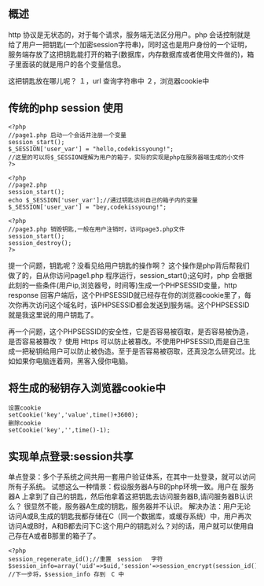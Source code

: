 ## 概述 ##
http 协议是无状态的，对于每个请求，服务端无法区分用户。php 会话控制就是给了用户一把钥匙(一个加密session字符串)，同时这也是用户身份的一个证明，服务端存放了这把钥匙能打开的箱子(数据库，内存数据库或者使用文件做的)，箱子里面装的就是用户的各个变量信息。

这把钥匙放在哪儿呢？
１，url 查询字符串中
２，浏览器cookie中

## 传统的php session 使用 ##
```
<?php
//page1.php 启动一个会话并注册一个变量
session_start();
$_SESSION['user_var'] = "hello,codekissyoung!";
//这里的可以将$_SESSION理解为用户的箱子，实际的实现是php在服务器端生成的小文件
?>
```
```
<?php
//page2.php
session_start();
echo $_SESSION['user_var'];//通过钥匙访问自己的箱子内的变量
$_SESSION['user_var'] = "bey,codekissyoung!";
```
```
<?php
//page3.php 销毁钥匙,一般在用户注销时，访问page3.php文件
session_start();
session_destroy();
?>
```
提一个问题，钥匙呢？没看见给用户钥匙的操作啊？
这个操作是php背后帮我们做了的，自从你访问page1.php 程序运行，session_start();这句时，php 会根据此刻的一些条件(用户ip,浏览器号，时间等)生成一个PHPSESSID变量，http response 回客户端后，这个PHPSESSID就已经存在你的浏览器cookie里了，每次你再次访问这个域名时，该PHPSESSID都会发送到服务端。这个PHPSESSID 就是我这里说的用户钥匙了。

再一个问题，这个PHPSESSID的安全性，它是否容易被窃取，是否容易被伪造，是否容易被篡改？
使用 Https 可以防止被篡改。不使用PHPSESSID,而是自己生成一把秘钥给用户可以防止被伪造。至于是否容易被窃取，还真没怎么研究过。比如如果你电脑连着网，黑客入侵你电脑。

## 将生成的秘钥存入浏览器cookie中 ##
```
设置cookie
setCookie('key','value',time()+3600);
删除cookie
setCookie('key','',time()-1);
```

## 实现单点登录:session共享 ##
单点登录：多个子系统之间共用一套用户验证体系，在其中一处登录，就可以访问所有子系统。
试想这么一种情景：假设服务器A与B的php环境一致。用户在 服务器A 上拿到了自己的钥匙，然后他拿着这把钥匙去访问服务器B,请问服务器B认识么？
很显然不能，服务器A生成的钥匙，服务器并不认识。
解决办法：用户无论访问A或B,生成的钥匙我都存储在C（同一个数据库，或缓存系统）中，用户再次访问A或B时，A和B都去问下C:这个用户的钥匙对么？对的话，用户就可以使用自己存在A或者B那里的箱子了。
```
<?php
session_regenerate_id();//重置　session 　字符
$session_info=array('uid'=>$uid,'session'=>session_encrypt(session_id().time()));
//下一步将，$session_info 存到　C 中
```




